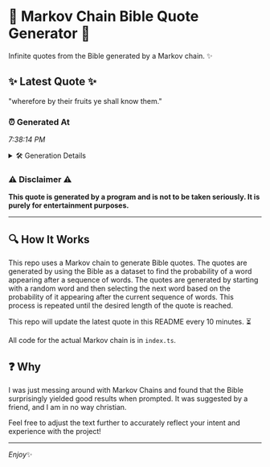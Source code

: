 # 📖 Markov Chain Bible Quote Generator 📖

Infinite quotes from the Bible generated by a Markov chain. ✨

## ✨ Latest Quote ✨
"wherefore by their fruits ye shall know them."

### ⏰ Generated At
*7:38:14 PM*

<details>
    <summary>🛠️ Generation Details</summary>
    <p>
        <strong>🌱 Seed:</strong> wherefore<br>
        <strong>🔄 Iterations:</strong> 7<br>
        <strong>📜 Context History:</strong><br>[ wherefore ]: by<br>[ wherefore, by ]: their<br>[ wherefore, by, their ]: fruits<br>[ wherefore, by, their, fruits ]: ye<br>[ wherefore, by, their, fruits, ye ]: shall<br>[ wherefore, by, their, fruits, ye, shall ]: know<br>[ by, their, fruits, ye, shall, know ]: them.<br>
    </p>
</details>

### ⚠️ Disclaimer ⚠️
**This quote is generated by a program and is not to be taken seriously. It is purely for entertainment purposes.**

---

## 🔍 How It Works

This repo uses a Markov chain to generate Bible quotes. The quotes are generated by using the Bible as a dataset to find the probability of a word appearing after a sequence of words. The quotes are generated by starting with a random word and then selecting the next word based on the probability of it appearing after the current sequence of words. This process is repeated until the desired length of the quote is reached.

This repo will update the latest quote in this README every 10 minutes. ⏳

All code for the actual Markov chain is in `index.ts`.

## ❓ Why

I was just messing around with Markov Chains and found that the Bible surprisingly yielded good results when prompted. 
It was suggested by a friend, and I am in no way christian.

Feel free to adjust the text further to accurately reflect your intent and experience with the project!

---

*Enjoy*✨
